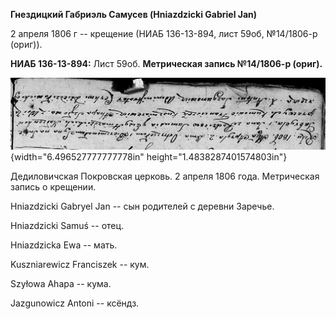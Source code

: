 **Гнездицкий Габриэль Самусев (Hniazdzicki Gabriel Jan)**

2 апреля 1806 г -- крещение (НИАБ 136-13-894, лист 59об, №14/1806-р
(ориг)).

**НИАБ 136-13-894:** Лист 59об. **Метрическая запись №14/1806-р
(ориг).**

![](./media/157ff9f764a9e8f3ed867099307ad1a05b62567c.png){width="6.496527777777778in"
height="1.4838287401574803in"}

Дедиловичская Покровская церковь. 2 апреля 1806 года. Метрическая запись
о крещении.

Hniazdzicki Gabryel Jan -- сын родителей с деревни Заречье.

Hniazdzicki Samuś -- отец.

Hniazdzicka Ewa -- мать.

Kuszniarewicz Franciszek -- кум.

Szyłowa Ahapa -- кума.

Jazgunowicz Antoni -- ксёндз.
